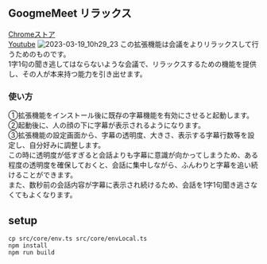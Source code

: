 ## GoogmeMeet リラックス

[Chromeストア](https://chrome.google.com/webstore/detail/google-meet-%E3%83%AA%E3%83%A9%E3%83%83%E3%82%AF%E3%82%B9/mghgglappambkhleddnmoldpndopkhdi?hl=ja&authuser=0)  
[Youtube](https://youtu.be/W5FAvfqpH08)
![2023-03-19_10h29_23](https://user-images.githubusercontent.com/72111956/226149038-7c21e8c1-84c2-4a9a-ade6-c177e7fcce8c.png)
この拡張機能は会議をよりリラックスして行うためのものです。  
1字1句の聞き逃してはならないような会議で、リラックスするための機能を提供し、その人が本来持つ能力を引き出せます。

### 使い方
①拡張機能をインストール後に既存の字幕機能を有効にさせると起動します。  
②起動後に、人の顔の下に字幕が表示されるようになります。  
③拡張機能の設定画面から、字幕の透明度、大きさ、表示する字幕行数等を設定し、自分好みに調整します。  
この時に透明度が低すぎると会話よりも字幕に意識が向かってしまうため、ある程度の透明度を確保しておくと、会話に集中しながら、ふんわりと字幕を追い続けることができます。  
また、数秒前の会話内容が字幕に表示され続けるため、会話を1字1句聞き逃さなくてもよくなります。  

## setup

```
cp src/core/env.ts src/core/envLocal.ts
npm install
npm run build
```
